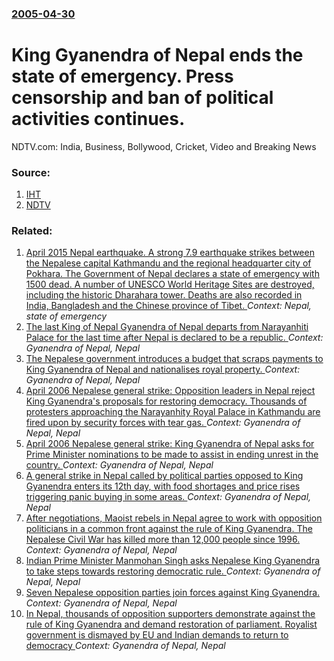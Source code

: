 ### [2005-04-30](/news/2005/04/30/index.md)

#  King Gyanendra of Nepal ends the state of emergency. Press censorship and ban of political activities continues. 

NDTV.com: India, Business, Bollywood, Cricket, Video and Breaking News


### Source:

1. [IHT](http://www.iht.com/articles/2005/05/01/news/nepal.php)
2. [NDTV](http://www.ndtv.com/template/template.asp?template=nepalturmoil&slug=Nepal+king+still+reins+supreme&id=72365&callid=1)

### Related:

1. [April 2015 Nepal earthquake. A strong 7.9 earthquake strikes between the Nepalese capital Kathmandu and the regional headquarter city of Pokhara. The Government of Nepal declares a state of emergency with 1500 dead. A number of UNESCO World Heritage Sites are destroyed, including the historic Dharahara tower. Deaths are also recorded in India, Bangladesh and the Chinese province of Tibet. ](/news/2015/04/25/april-2015-nepal-earthquake-a-strong-7-9-earthquake-strikes-between-the-nepalese-capital-kathmandu-and-the-regional-headquarter-city-of-pok.md) _Context: Nepal, state of emergency_
2. [ The last King of Nepal Gyanendra of Nepal departs from Narayanhiti Palace for the last time after Nepal is declared to be a republic. ](/news/2008/06/11/the-last-king-of-nepal-gyanendra-of-nepal-departs-from-narayanhiti-palace-for-the-last-time-after-nepal-is-declared-to-be-a-republic.md) _Context: Gyanendra of Nepal, Nepal_
3. [ The Nepalese government introduces a budget that scraps payments to King Gyanendra of Nepal and nationalises royal property. ](/news/2007/07/12/the-nepalese-government-introduces-a-budget-that-scraps-payments-to-king-gyanendra-of-nepal-and-nationalises-royal-property.md) _Context: Gyanendra of Nepal, Nepal_
4. [ April 2006 Nepalese general strike: Opposition leaders in Nepal reject King Gyanendra's proposals for restoring democracy. Thousands of protesters approaching the Narayanhity Royal Palace in Kathmandu are fired upon by security forces with tear gas. ](/news/2006/04/22/april-2006-nepalese-general-strike-opposition-leaders-in-nepal-reject-king-gyanendra-s-proposals-for-restoring-democracy-thousands-of-pro.md) _Context: Gyanendra of Nepal, Nepal_
5. [ April 2006 Nepalese general strike: King Gyanendra of Nepal asks for Prime Minister nominations to be made to assist in ending unrest in the country. ](/news/2006/04/21/april-2006-nepalese-general-strike-king-gyanendra-of-nepal-asks-for-prime-minister-nominations-to-be-made-to-assist-in-ending-unrest-in-th.md) _Context: Gyanendra of Nepal, Nepal_
6. [ A general strike in Nepal called by political parties opposed to King Gyanendra enters its 12th day, with food shortages and price rises triggering panic buying in some areas. ](/news/2006/04/17/a-general-strike-in-nepal-called-by-political-parties-opposed-to-king-gyanendra-enters-its-12th-day-with-food-shortages-and-price-rises-tr.md) _Context: Gyanendra of Nepal, Nepal_
7. [ After negotiations, Maoist rebels in Nepal agree to work with opposition politicians in a common front against the rule of King Gyanendra. The Nepalese Civil War has killed more than 12,000 people since 1996. ](/news/2005/11/19/after-negotiations-maoist-rebels-in-nepal-agree-to-work-with-opposition-politicians-in-a-common-front-against-the-rule-of-king-gyanendra.md) _Context: Gyanendra of Nepal, Nepal_
8. [ Indian Prime Minister Manmohan Singh asks Nepalese King Gyanendra to take steps towards restoring democratic rule. ](/news/2005/11/13/indian-prime-minister-manmohan-singh-asks-nepalese-king-gyanendra-to-take-steps-towards-restoring-democratic-rule.md) _Context: Gyanendra of Nepal, Nepal_
9. [ Seven Nepalese opposition parties join forces against King Gyanendra. ](/news/2005/05/8/seven-nepalese-opposition-parties-join-forces-against-king-gyanendra.md) _Context: Gyanendra of Nepal, Nepal_
10. [ In Nepal, thousands of opposition supporters demonstrate against the rule of King Gyanendra and demand restoration of parliament. Royalist government is dismayed by EU and Indian demands to return to democracy ](/news/2005/05/22/in-nepal-thousands-of-opposition-supporters-demonstrate-against-the-rule-of-king-gyanendra-and-demand-restoration-of-parliament-royalist.md) _Context: Gyanendra of Nepal, Nepal_
